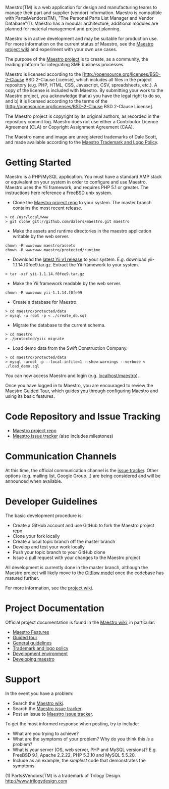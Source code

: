 Maestro(TM) is a web application for design and manufacturing teams to manage their part and supplier (vendor) information. Maestro is compatible with Parts&Vendors(TM), "The Personal Parts List Manager and Vendor Database"(1). Maestro has a modular architecture, additional  modules are planned for material management and project planning.

Maestro is in active development and may be suitable for production use. For more information on the current status of Maestro, see the [Maestro project wiki](https://github.com/dalers/maestro/wiki) and experiment with your own use cases.

The purpose of the [Maestro project](https://www.github.com/dalers/maestro) is to create, as a community, the leading platform for integrating SME business processes.

Maestro is licensed according to the [http://opensource.org/licenses/BSD-2-Clause BSD 2-Clause License], which includes all files in the project repository (e.g. PHP, HTML, CSS, Javascript, CSV, spreadsheets, etc.). A copy of the license is included with Maestro. By submitting your work to the Maestro project, you acknowledge that a) you have the legal right to do so, and b) it is licensed according to the terms of the [http://opensource.org/licenses/BSD-2-Clause BSD 2-Clause License].

The Maestro project is copyright by its original authors, as recorded in the repository commit log. Maestro does not use either a Contributor Licence Agreement (CLA) or Copyright Assignment Agreement (CAA).

The Maestro name and image are unregistered trademarks of Dale Scott, and made available according to the [Maestro Trademark and Logo Policy](https://github.com/dalers/maestro/wiki/Trademark-and-logo-policy).

Getting Started
===============
Maestro is a PHP/MySQL application. You must have a standard AMP stack or equivalent on your system in order to configure and use Maestro. Maestro uses the Yii framework, and requires PHP 5.1 or greater. The instructions here reference a FreeBSD unix system.

* Clone the [Maestro project repo](https://github.com/dalers/maestro) to your system. The master branch contains the most recent release.

```
> cd /usr/local/www
> git clone git://github.com/dalers/maestro.git maestro
```

* Make the assets and runtime directories in the maestro application writable by the web server.

```
chown -R www:www maestro/assets
chown -R www:www maestro/protected/runtime
```

* Download the [latest Yii v1 release](http://www.yiiframework.com) to your system. E.g. download yii-1.1.14.f0fee9.tar.gz. Extract the Yii framework to your system.

```
> tar -xzf yii-1.1.14.f0fee9.tar.gz
```

* Make the Yii framework readable by the web server.

```
chown -R www:www yii-1.1.14.f0fe99
```

* Create a database for Maestro.

```
> cd maestro/protected/data
> mysql -u root -p < ./create_db.sql
```

* Migrate the database to the current schema.

```
> cd maestro
> ./protected/yiic migrate
```

* Load demo data from the Swift Construction Company.

```
> cd maestro/protected/data
> mysql -uroot -p --local-infile=1 --show-warnings --verbose < ./load_demo.sql
```

You can now access Maestro and login (e.g. [localhost/maestro](http://localhost/maestro)).

Once you have logged in to Maestro, you are encouraged to review the Maestro [Guided Tour](http://github.com/dalers/maestro/wiki/Guided-tour), which guides you through configuring Maestro and using its basic features.

Code Repository and Issue Tracking
==================================
* [Maestro project repo](https://github.com/dalers/maestro)
* [Maestro issue tracker](https://github.com/dalers/maestro/issues) (also includes milestones)

Communication Channels
======================
At this time, the official communication channel is the [issue tracker](https://github.com/dalers/maestro/issues). Other options (e.g. mailing list, Google Group...) are being considered and will be announced when available.

Developer Guidelines
====================
The basic development procedure is:
* Create a GitHub account and use GitHub to fork the Maestro project repo
* Clone your fork locally
* Create a local topic branch off the master branch
* Develop and test your work locally
* Push your topic branch to your GitHub clone
* Issue a pull request with your changes to the Maestro project

All development is currently done in the master branch, although the Maestro project will likely move to the [Gitflow model](http://nvie.com/posts/a-successful-git-branching-model/) once the codebase has matured further.

For more information, see the [project wiki](https://github.com/dalers/maestro/wiki).

Project Documentation
=====================
Official project documentation is found in the [Maestro wiki](https://github.com/dalers/maestro/wiki/), in particular:
* [Maestro Features](https://github.com/dalers/maestro/wiki/Maestro-Features)
* [Guided tour](http://github.com/dalers/maestro/wiki/Guided-tour)
* [General guidelines](https://github.com/dalers/maestro/wiki/General-guidelines)
* [Trademark and logo policy](https://github.com/dalers/maestro/wiki/Trademark-and-logo-policy)
* [Development environment](http://github.com/dalers/maestro/wiki/Development-environment)
* [Developing maestro](http://github.com/dalers/maestro/wiki/Developing-maestro)

Support
=======
In the event you have a problem:

* Search the [Maestro wiki](https://github.com/dalers/maestro/wiki/).
* Search the [Maestro issue tracker](https://github.com/dalers/maestro/issues).
* Post an issue to [Maestro issue tracker](https://github.com/dalers/maestro/issues).

To get the most informed response when posting, try to include:

* What are you trying to achieve?
* What are the symptoms of your problem? Why do you think this  *is* a problem?
* What is your server (OS, web server, PHP and MySQL versions)? E.g. FreeBSD 9.1, Apache 2.2.22, PHP 5.3.10 and MySQL 5.5.20.
* Include as an example, the *simplest* code that demonstrates the symptoms.


(1) Parts&Vendors(TM) is a trademark of Trilogy Design. http://www.trilogydesign.com
